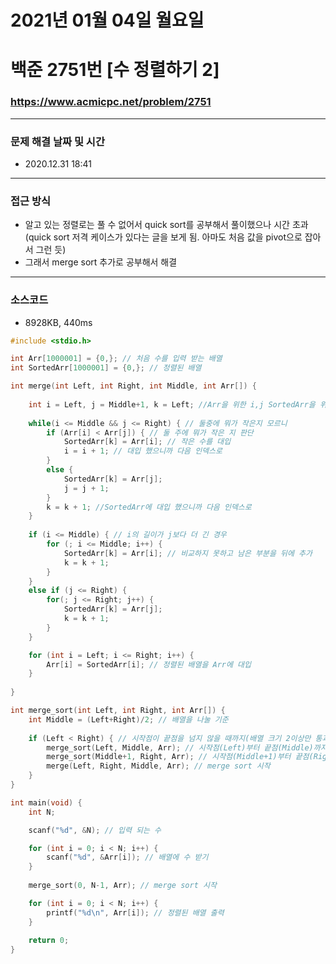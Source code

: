 
# 2021년 01월 04일 월요일
# 백준 2751번 [수 정렬하기 2]
### https://www.acmicpc.net/problem/2751

---

### 문제 해결 날짜 및 시간
- 2020.12.31 18:41

---

### 접근 방식
- 알고 있는 정렬로는 풀 수 없어서 quick sort를 공부해서 풀이했으나 시간 초과(quick sort 저격 케이스가 있다는 글을 보게 됨. 아마도 처음 값을 pivot으로 잡아서 그런 듯)
- 그래서 merge sort 추가로 공부해서 해결

---

### 소스코드
- 8928KB, 440ms

```C
#include <stdio.h>

int Arr[1000001] = {0,}; // 처음 수를 입력 받는 배열
int SortedArr[1000001] = {0,}; // 정렬된 배열 

int merge(int Left, int Right, int Middle, int Arr[]) {
	
	int i = Left, j = Middle+1, k = Left; //Arr을 위한 i,j SortedArr을 위한 k 
	
	while(i <= Middle && j <= Right) { // 둘중에 뭐가 작은지 모르니
		if (Arr[i] < Arr[j]) { // 둘 주에 뭐가 작은 지 판단
			SortedArr[k] = Arr[i]; // 작은 수를 대입
			i = i + 1; // 대입 했으니까 다음 인덱스로
		}
		else {
			SortedArr[k] = Arr[j];
			j = j + 1;
		}
		k = k + 1; //SortedArr에 대입 했으니까 다음 인덱스로
	}
	
	if (i <= Middle) { // i의 길이가 j보다 더 긴 경우
		for (; i <= Middle; i++) {
			SortedArr[k] = Arr[i]; // 비교하지 못하고 남은 부분을 뒤에 추가
			k = k + 1;
		}
	}
	else if (j <= Right) {
		for(; j <= Right; j++) {
			SortedArr[k] = Arr[j];
			k = k + 1;
		}
	}

	for (int i = Left; i <= Right; i++) {
		Arr[i] = SortedArr[i]; // 정렬된 배열을 Arr에 대입
	}
	
}

int merge_sort(int Left, int Right, int Arr[]) {
	int Middle = (Left+Right)/2; // 배열을 나눌 기준
	
	if (Left < Right) { // 시작점이 끝점을 넘지 않을 때까지(배열 크기 2이상만 통과)
		merge_sort(Left, Middle, Arr); // 시작점(Left)부터 끝점(Middle)까지 배열 나누기
		merge_sort(Middle+1, Right, Arr); // 시작점(Middle+1)부터 끝점(Right)까지 배열 나누기
		merge(Left, Right, Middle, Arr); // merge sort 시작
	}
}

int main(void) {
	int N;

	scanf("%d", &N); // 입력 되는 수

	for (int i = 0; i < N; i++) {
		scanf("%d", &Arr[i]); // 배열에 수 받기
	}
	
	merge_sort(0, N-1, Arr); // merge sort 시작 

	for (int i = 0; i < N; i++) {
		printf("%d\n", Arr[i]); // 정렬된 배열 출력
	}
	
	return 0;
}
```
